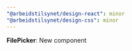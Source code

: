 ```yaml
---
"@arbeidstilsynet/design-react": minor
"@arbeidstilsynet/design-css": minor
---
```


**FilePicker**: New component
